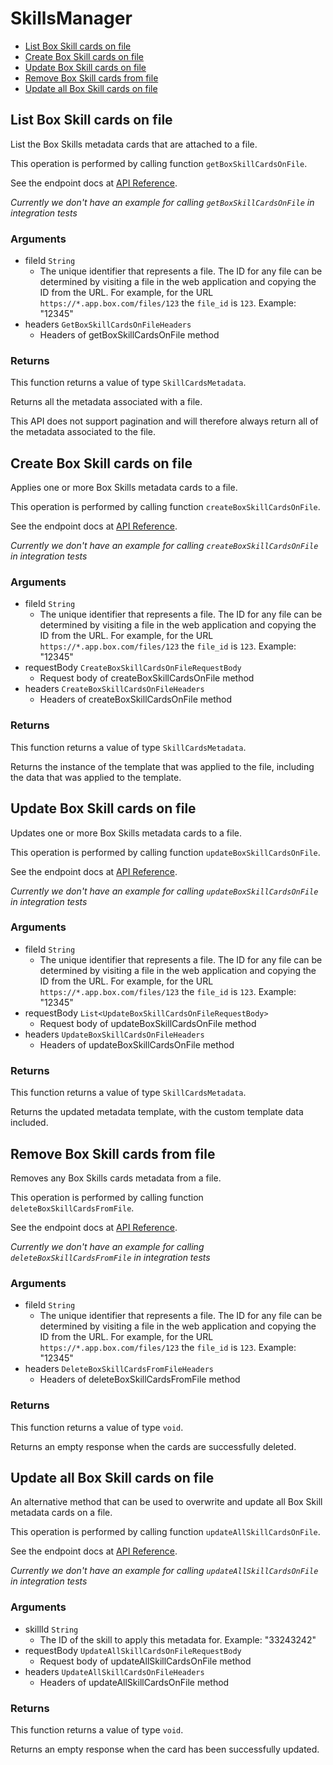 # SkillsManager


- [List Box Skill cards on file](#list-box-skill-cards-on-file)
- [Create Box Skill cards on file](#create-box-skill-cards-on-file)
- [Update Box Skill cards on file](#update-box-skill-cards-on-file)
- [Remove Box Skill cards from file](#remove-box-skill-cards-from-file)
- [Update all Box Skill cards on file](#update-all-box-skill-cards-on-file)

## List Box Skill cards on file

List the Box Skills metadata cards that are attached to a file.

This operation is performed by calling function `getBoxSkillCardsOnFile`.

See the endpoint docs at
[API Reference](https://developer.box.com/reference/get-files-id-metadata-global-boxSkillsCards/).

*Currently we don't have an example for calling `getBoxSkillCardsOnFile` in integration tests*

### Arguments

- fileId `String`
  - The unique identifier that represents a file.  The ID for any file can be determined by visiting a file in the web application and copying the ID from the URL. For example, for the URL `https://*.app.box.com/files/123` the `file_id` is `123`. Example: "12345"
- headers `GetBoxSkillCardsOnFileHeaders`
  - Headers of getBoxSkillCardsOnFile method


### Returns

This function returns a value of type `SkillCardsMetadata`.

Returns all the metadata associated with a file.

This API does not support pagination and will therefore always return
all of the metadata associated to the file.


## Create Box Skill cards on file

Applies one or more Box Skills metadata cards to a file.

This operation is performed by calling function `createBoxSkillCardsOnFile`.

See the endpoint docs at
[API Reference](https://developer.box.com/reference/post-files-id-metadata-global-boxSkillsCards/).

*Currently we don't have an example for calling `createBoxSkillCardsOnFile` in integration tests*

### Arguments

- fileId `String`
  - The unique identifier that represents a file.  The ID for any file can be determined by visiting a file in the web application and copying the ID from the URL. For example, for the URL `https://*.app.box.com/files/123` the `file_id` is `123`. Example: "12345"
- requestBody `CreateBoxSkillCardsOnFileRequestBody`
  - Request body of createBoxSkillCardsOnFile method
- headers `CreateBoxSkillCardsOnFileHeaders`
  - Headers of createBoxSkillCardsOnFile method


### Returns

This function returns a value of type `SkillCardsMetadata`.

Returns the instance of the template that was applied to the file,
including the data that was applied to the template.


## Update Box Skill cards on file

Updates one or more Box Skills metadata cards to a file.

This operation is performed by calling function `updateBoxSkillCardsOnFile`.

See the endpoint docs at
[API Reference](https://developer.box.com/reference/put-files-id-metadata-global-boxSkillsCards/).

*Currently we don't have an example for calling `updateBoxSkillCardsOnFile` in integration tests*

### Arguments

- fileId `String`
  - The unique identifier that represents a file.  The ID for any file can be determined by visiting a file in the web application and copying the ID from the URL. For example, for the URL `https://*.app.box.com/files/123` the `file_id` is `123`. Example: "12345"
- requestBody `List<UpdateBoxSkillCardsOnFileRequestBody>`
  - Request body of updateBoxSkillCardsOnFile method
- headers `UpdateBoxSkillCardsOnFileHeaders`
  - Headers of updateBoxSkillCardsOnFile method


### Returns

This function returns a value of type `SkillCardsMetadata`.

Returns the updated metadata template, with the
custom template data included.


## Remove Box Skill cards from file

Removes any Box Skills cards metadata from a file.

This operation is performed by calling function `deleteBoxSkillCardsFromFile`.

See the endpoint docs at
[API Reference](https://developer.box.com/reference/delete-files-id-metadata-global-boxSkillsCards/).

*Currently we don't have an example for calling `deleteBoxSkillCardsFromFile` in integration tests*

### Arguments

- fileId `String`
  - The unique identifier that represents a file.  The ID for any file can be determined by visiting a file in the web application and copying the ID from the URL. For example, for the URL `https://*.app.box.com/files/123` the `file_id` is `123`. Example: "12345"
- headers `DeleteBoxSkillCardsFromFileHeaders`
  - Headers of deleteBoxSkillCardsFromFile method


### Returns

This function returns a value of type `void`.

Returns an empty response when the cards are
successfully deleted.


## Update all Box Skill cards on file

An alternative method that can be used to overwrite and update all Box Skill
metadata cards on a file.

This operation is performed by calling function `updateAllSkillCardsOnFile`.

See the endpoint docs at
[API Reference](https://developer.box.com/reference/put-skill-invocations-id/).

*Currently we don't have an example for calling `updateAllSkillCardsOnFile` in integration tests*

### Arguments

- skillId `String`
  - The ID of the skill to apply this metadata for. Example: "33243242"
- requestBody `UpdateAllSkillCardsOnFileRequestBody`
  - Request body of updateAllSkillCardsOnFile method
- headers `UpdateAllSkillCardsOnFileHeaders`
  - Headers of updateAllSkillCardsOnFile method


### Returns

This function returns a value of type `void`.

Returns an empty response when the card has been successfully updated.


